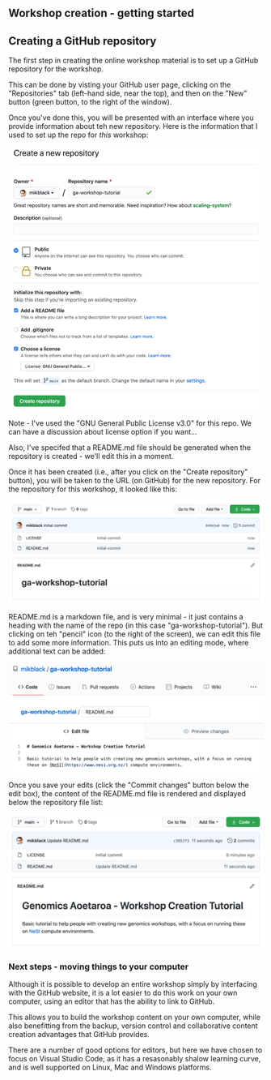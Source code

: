 ## Workshop creation - getting started

## Creating a GitHub repository

The first step in creating the online workshop material is to set up a GitHub repository for the workshop.

This can be done by visting your GitHub user page, clicking on the "Repositories" tab (left-hand side, near the top), and then on the "New" button (green button, to the right of the window).

Once you've done this, you will be presented with an interface where you provide information about teh new repository. Here is the information that I used to set up the repo for *this* workshop:

![](./images/create_repo.png?raw=true)

Note - I've used the "GNU General Public License v3.0" for this repo.  We can have a discussion about license option if you want...

Also, I've specifed that a README.md file should be generated when the repository is created - we'll edit this in a moment.

Once it has been created (i.e., after you click on the "Create repository" button), you will be taken to the URL (on GitHub) for the new repository.  For the repository for this workshop, it looked like this:

![](./images/new_repo.png)

README.md is a markdown file, and is very minimal - it just contains a heading with the name of the repo (in this case "ga-workshop-tutorial"). But clicking on teh "pencil" icon (to the right of the screen), we can edit this file to add some more information. This puts us into an editing mode, where additional text can be added:

![](images/edit_readme.png?raw=true)

Once you save your edits (click the "Commit changes" button below the edit box), the content of the README.md file is rendered and displayed below the repository file list:

![](images/rendered_readme.png?raw=true)

### Next steps - moving things to your computer

Although it is possible to develop an entire workshop simply by interfacing with the GitHub website, it is a lot easier to do this work on your own computer, using an editor that has the ability to link to GitHub. 

This allows you to build the workshop content on your own computer, while also benefitting from the backup, version control and collaborative content creation advantages that GitHub provides.

There are a number of good options for editors, but here we have chosen to focus on Visual Studio Code, as it has a resasonably shalow learning curve, and is well supported on Linux, Mac and Windows platforms.



